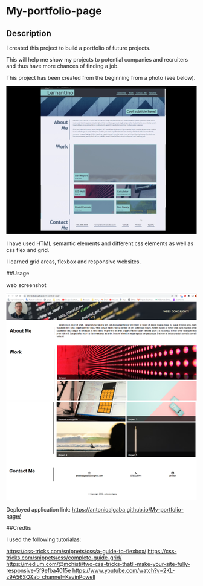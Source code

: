 # My-portfolio-page
## Description
I created this project to build a portfolio of future projects.

This will help me show my projects to potential companies and recruiters and thus have more chances of finding a job.

This project has been created from the beginning from a photo (see below). 

![screenshot project](images/screenShot.png)

 I have used HTML semantic elements and different css elements as well as css flex and grid.

I learned grid areas, flexbox and responsive websites.

##Usage

web screenshot

![web screenshot 1](images/pagescreenshot1.png)
![web screenshot 2](images/pagescreeshot2.png)

Deployed application link: https://antonioalgaba.github.io/My-portfolio-page/

##Credtis

I used the following tutorialas:

https://css-tricks.com/snippets/css/a-guide-to-flexbox/
https://css-tricks.com/snippets/css/complete-guide-grid/
https://medium.com/@mchisti/two-css-tricks-thatll-make-your-site-fully-responsive-5f9efba4015e
https://www.youtube.com/watch?v=2KL-z9A56SQ&ab_channel=KevinPowell


